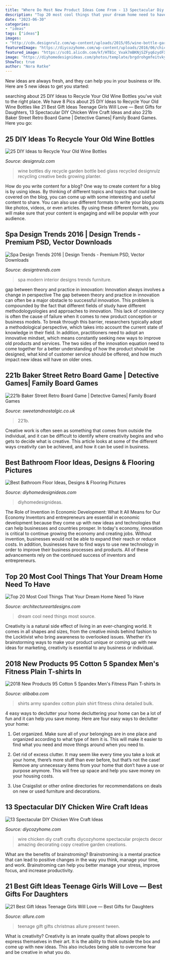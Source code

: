 ```yaml
---
title: "Where Do Most New Product Ideas Come From - 13 Spectacular Diy Chicken Wire Craft Ideas"
description: "Top 20 most cool things that your dream home need to have"
date: "2023-06-30"
categories:
- "ideas"
tags: ["ideas"]
images:
- "http://cdn.designrulz.com/wp-content/uploads/2015/05/wine-bottle-garden-designrulz-5.jpg"
featuredImage: "https://diycozyhome.com/wp-content/uploads/2016/06/chicken-wire-crafts.jpg"
featured_image: "https://sc01.alicdn.com/kf/HTB1c_Vxak7mBKNjSZFyq6zydFXaD/201075438/HTB1c_Vxak7mBKNjSZFyq6zydFXaD.jpg"
image: "https://diyhomedesignideas.com/photos/template/brgdrohgmfeitvkyewri.jpeg"
ShowToc: true
author: "Nora Ratke"
---
```



New ideas are always fresh, and they can help you in your business or life. Here are 5 new ideas to get you started: 

	

		
searching about 25 DIY Ideas to Recycle Your Old Wine Bottles you've visit to the right place. We have 8 Pics about 25 DIY Ideas to Recycle Your Old Wine Bottles like 21 Best Gift Ideas Teenage Girls Will Love — Best Gifts for Daughters, 13 Spectacular DIY Chicken Wire Craft Ideas and also 221b Baker Street Retro Board Game | Detective Games| Family Board Games. Here you go:
		
    
## 25 DIY Ideas To Recycle Your Old Wine Bottles

<img loading=lazy src="http://cdn.designrulz.com/wp-content/uploads/2015/05/wine-bottle-garden-designrulz-5.jpg" onerror="this.onerror=null;this.src='https://tse3.mm.bing.net/th?id=OIP.zEUz3ee1eeQ13NbdcPwQpAHaLF&amp;pid=15.1';" alt="25 DIY Ideas to Recycle Your Old Wine Bottles">

_Source: designrulz.com_

>wine bottles diy recycle garden bottle bed glass recycled designrulz recycling creative beds growing planter. 

	

How do you write content for a blog?
One way to create content for a blog is by using ideas. By thinking of different topics and topics that could be covered on the blog, you can come up with some interesting and useful content to share. You can also use different formats to write your blog posts like photos, videos, or even articles. By using these different formats, you will make sure that your content is engaging and will be popular with your audience.

    
## Spa Design Trends 2016 | Design Trends - Premium PSD, Vector Downloads

<img loading=lazy src="https://images.designtrends.com/wp-content/uploads/2016/02/19054735/Modern-Spa-Design2.jpg" onerror="this.onerror=null;this.src='https://tse2.mm.bing.net/th?id=OIP.gD3Th-zmWM0wZ5Bbpbt-MAHaE8&amp;pid=15.1';" alt="Spa Design Trends 2016 | Design Trends - Premium PSD, Vector Downloads">

_Source: designtrends.com_

>spa modern interior designs trends furniture. 

	

gap between theory and practice in innovation: Innovation always involves a change in perspective
The gap between theory and practice in innovation can often be a major obstacle to successful innovation. This problem is compounded by the fact that different fields of study have different methodologyologies and approaches to innovation. This lack of consistency is often the cause of failure when it comes to new product conception or business models. To break through this barrier, researchers typically adopt a methodological perspective, which takes into account the current state of knowledge in their field. In addition, practitioners need to adopt an innovative mindset, which means constantly seeking new ways to improve old products and services. The two sides of the innovation equation need to come together for a better understanding of how the product should be designed, what kind of customer service should be offered, and how much impact new ideas will have on older ones.

    
## 221b Baker Street Retro Board Game | Detective Games| Family Board Games

<img loading=lazy src="https://33.cdn.ekm.net/ekmps/shops/sweet/images/221b-baker-street-retro-board-game-[2]-17129-1-p.jpg?v=86BCC682-1C11-4F52-84BC-DC25A2E2B23C" onerror="this.onerror=null;this.src='https://tse3.mm.bing.net/th?id=OIP.RPFEOMdGt58Ozef_fFUIqQHaHa&amp;pid=15.1';" alt="221b Baker Street Retro Board Game | Detective Games| Family Board Games">

_Source: sweetandnostalgic.co.uk_

>221b. 

	

Creative work is often seen as something that comes from outside the individual, and it can be difficult to identify where creativity begins and who gets to decide what is creative. This article looks at some of the different ways creativity can be achieved, and how it can be used in business.

    
## Best Bathroom Floor Ideas, Designs &amp; Flooring Pictures

<img loading=lazy src="https://diyhomedesignideas.com/photos/template/brgdrohgmfeitvkyewri.jpeg" onerror="this.onerror=null;this.src='https://tse1.mm.bing.net/th?id=OIP.mKihn-v-5VWL5f4QOogbXQHaFR&amp;pid=15.1';" alt="Best Bathroom Floor Ideas, Designs &amp; Flooring Pictures">

_Source: diyhomedesignideas.com_

>diyhomedesignideas. 

	

The Role of Invention in Economic Development: What It All Means for Our Economy
Inventors and entrepreneurs are essential in economic development because they come up with new ideas and technologies that can help businesses and countries prosper. In today's economy, innovation is critical to continue growing the economy and creating jobs. Without invention, businesses would not be able to expand their reach or reduce costs. In addition, businesses have to find ways to use new technology in order to improve their business processes and products. All of these advancements rely on the continued success of inventors and entrepreneurs.

    
## Top 20 Most Cool Things That Your Dream Home Need To Have

<img loading=lazy src="https://www.architectureartdesigns.com/wp-content/uploads/2016/06/9-12.jpg" onerror="this.onerror=null;this.src='https://tse1.mm.bing.net/th?id=OIP.hJiqjCO4ypuxa13vHmlc7AHaJ4&amp;pid=15.1';" alt="Top 20 Most Cool Things That Your Dream Home Need To Have">

_Source: architectureartdesigns.com_

>dream cool need things most source. 

	

Creativity is a natural side effect of living in an ever-changing world. It comes in all shapes and sizes, from the creative minds behind fashion to the Locktivist who bring awareness to overlooked issues. Whether it’s brainstorming ways to make your product unique or coming up with new ideas for marketing, creativity is essential to any business or individual.

    
## 2018 New Products 95 Cotton 5 Spandex Men&#039;s Fitness Plain T-shirts In

<img loading=lazy src="https://sc01.alicdn.com/kf/HTB1c_Vxak7mBKNjSZFyq6zydFXaD/201075438/HTB1c_Vxak7mBKNjSZFyq6zydFXaD.jpg" onerror="this.onerror=null;this.src='https://tse3.mm.bing.net/th?id=OIP.yhauo2LtnQjQEa_U5PU71AHaHa&amp;pid=15.1';" alt="2018 New Products 95 Cotton 5 Spandex Men&#039;s Fitness Plain T-shirts In">

_Source: alibaba.com_

>shirts army spandex cotton plain shirt fitness china detailed bulk. 

	

4 easy ways to declutter your home
decluttering your home can be a lot of fun and it can help you save money. Here are four easy ways to declutter your home:
1. Get organized. Make sure all of your belongings are in one place and organized according to what type of item it is. This will make it easier to find what you need and move things around when you need to.

2. Get rid of excess clutter. It may seem like every time you take a look at your home, there’s more stuff than ever before, but that’s not the case! Remove any unnecessary items from your home that don’t have a use or purpose anymore. This will free up space and help you save money on your housing costs.

3. Use Craigslist or other online directories for recommendations on deals on new or used furniture and decorations.

    
## 13 Spectacular DIY Chicken Wire Craft Ideas

<img loading=lazy src="https://diycozyhome.com/wp-content/uploads/2016/06/chicken-wire-crafts.jpg" onerror="this.onerror=null;this.src='https://tse4.mm.bing.net/th?id=OIP.HelzfazZdVR4POXBXf_S-AHaD3&amp;pid=15.1';" alt="13 Spectacular DIY Chicken Wire Craft Ideas">

_Source: diycozyhome.com_

>wire chicken diy craft crafts diycozyhome spectacular projects decor amazing decorating copy creative garden creations. 

	

What are the benefits of brainstroming?
Brainstroming is a mental practice that can lead to positive changes in the way you think, manage your time, and work. Brainstroming can help you better manage your stress, improve focus, and increase productivity.

    
## 21 Best Gift Ideas Teenage Girls Will Love — Best Gifts For Daughters

<img loading=lazy src="https://media.allure.com/photos/5fa4547a5d70faf307552828/16:9/w_1600,c_limit/teens.jpg" onerror="this.onerror=null;this.src='https://tse1.mm.bing.net/th?id=OIP.HlRu5AiDopoC5rbr1TISMQHaEK&amp;pid=15.1';" alt="21 Best Gift Ideas Teenage Girls Will Love — Best Gifts for Daughters">

_Source: allure.com_

>teenage gift gifts christmas allure present tween. 

	

What is creativity?
Creativity is an innate quality that allows people to express themselves in their art. It is the ability to think outside the box and come up with new ideas. This also includes being able to overcome fear and be creative in what you do.

